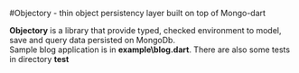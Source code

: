 #Objectory - thin object persistency layer built on top of Mongo-dart

**Objectory** is a library that provide typed, checked environment to model, save and query data persisted on MongoDb.    
Sample blog application is in **example\blog.dart**. There are also some tests in directory **test**

